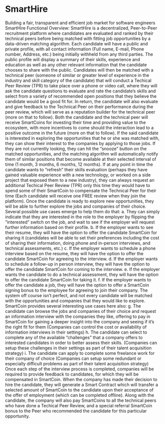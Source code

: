 # SmartHire
Building a fair, transparent and efficient job market for software engineers
SmartHire Functional Overview:
SmartHire is a decentralized, Peer-to-Peer recruitment platform where candidates
are evaluated and ranked by their technical peers before being matched with fitting
job opportunities by a data-driven matching algorithm.
Each candidate will have a public and private profile, with all contact information
(Full name, E-mail, Phone number, Address, etc.) being initially withheld from any
third parties. The public profile will display a summary of their skills, experience and
education as well as any other relevant information that the candidate chooses to
share with the public.
Candidates will then be matched with a technical peer (someone of similar or greater
level of experience in the industry and skill category of the candidate) that will
conduct a Techical Peer Review (TPR) to take place over a phone or video call,
where they will ask the candidate questions to evaluate and rate the candidate’s
skills and select from a variety of recommended open positions that they believe the
candidate would be a good fit for.
In return, the candidate will also evaluate and give feedback to the Technical Peer
on their performance during the peer review, which will serve as a reputation builder
for the technical peer (more on that to follow).
Both the candidate and the technical peer will receive SmartCoins for investing their
time and providing value to the ecosystem, with more incentives to come should the
interaction lead to a positive outcome in the future (more on that to follow).
If the said candidate is interested in exploring the opportunities that he or she was
matched with, they can show their interest to the companies by applying to those
jobs. If they are not currently looking, they can hit the “snooze” button on the
matched opportunities, and the matching algorithm will automatically notify them of
similar positions that become available at their selected interval of time (1 month, 3
months, 6 months, 12 months).
If at any point in time the candidate wants to “refresh” their skills evaluation (perhaps
they have gained valuable experience with a new technology, or worked on a side
project that exposed them to a new industry), they can always request an additional
Techical Peer Review (TPR) only this time they would have to spend some of their 
SmartCoin to compensate the Technical Peer for their time (Each candidate will
receive one FREE review when they join the platform).
Once the candidate is ready to explore new opportunities, they will be able to further
explore the jobs and companies of their choice. Several possible use cases emerge
to help them do that:
a. They can simply indicate that they are interested in the role to the employer
by flipping the “interested” switch on the job, and wait to see if the employer
will request further information based on their profile.
b. If the employer wants to see their resume, they will have the option to offer
the candidate SmartCoin for sharing it (candidates will be able to set their
preferences including the cost of sharing their information, doing phone and
in-person interviews, and technical assessments, etc.)
c. If the employer wants to schedule a phone interview based on the resume,
they will have the option to offer the candidate SmartCoin for agreeing to
the interview.
d. If the employer wants to schedule a follow-up in person interview, they will
have the option to offer the candidate SmartCoin for coming to the
interview.
e. If the employer wants the candidate to do a technical assessment, they will
have the option to offer the candidate SmartCoin for taking it.
f. If the employer wants to offer the candidate a job, they will have the option
to offer a SmartCoin signing bonus to the employee for agreeing to join their
company.
The system off course isn’t perfect, and not every candidate will be matched with the
opportunities and companies that they would like to explore. SmartCoin provides
several interesting use cases here also:
g. The candidate can browse the jobs and companies of their choice and
request an information interview with the companies they like, offering to
pay in SmartCoin for gaining a deeper insight into the company and seeing 
if it’s the right fit for them (Companies can control the cost or availability of
information interviews in their settings)
h. The candidate can select to complete any of the available “challenges” that
a company offers to interested candidates in order to better assess their
skills. (Companies can setup these challenges in their settings as part of
their talent acquisition strategy)
i. The candidate can apply to complete some freelance work for their
company of choice (Companies can setup some redundant or especially
difficult problems as part of their talent acquisition strategy)
Once each step of the interview process is completed, companies will be required to
provide feedback to candidates, for which they will be compensated in SmartCoin.
When the company has made their decision to hire the candidate, they will generate a
Smart Contract which will transfer a selected amount of SmartCoin to the candidate
upon their acceptance of the offer of employment (which can be completed offline).
Along with the candidate, the company will also pay SmartCoins to all the technical
peers who have done a Techical Peer Review, and a special referral SmartCoin bonus
to the Peer who recommended the candidate for this particular opportunity. 
